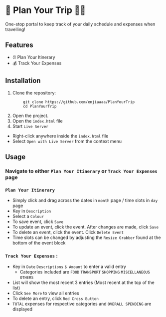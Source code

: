 # 📍 Plan Your Trip 🛫🧳
One-stop portal to keep track of your daily schedule and expenses when travelling!

## Features
+ ⏰ Plan Your Itinerary
+ 💰 Track Your Expenses

## Installation
1. Clone the repository: 
```
        git clone https://github.com/enjiaaaa/PlanYourTrip
        cd PlanYourTrip
```
2. Open the project.
3. Open the `index.html` file
4. Start `Live Server`
* Right-click anywhere inside the `index.html` file
* Select `Open with Live Server` from the context menu

## Usage
### Navigate to either `Plan Your Itinerary` or `Track Your Expenses` page
### `Plan Your Itinerary` 
* Simply click and drag across the dates in `month` page / time slots in `day` page
* Key in `Description`
* Select a `Colour`
* To save event, click `Save`
* To update an event, click the event. After changes are made, click `Save`
* To delete an event, click the event. Click `Delete Event`
* Time slots can be changed by adjusting the `Resize Grabber` found at the bottom of the event block

### `Track Your Expenses` :
* Key in `Date`  `Descriptions`  `$ Amount` to enter a valid entry
  * Categories included are `FOOD` `TRANSPORT` `SHOPPING` `MISCELLANEOUS` `OTHERS`
* List will show the most recent 3 entries (Most recent at the top of the list)
* Click `See More` to view all entries
* To delete an entry, click `Red Cross Button`
* `TOTAL` expenses for respective categories and `OVERALL SPENDING` are displayed


